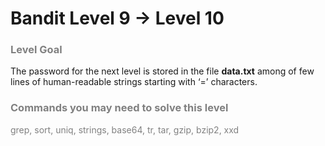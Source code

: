 Bandit Level 9 → Level 10
=========================

### <font color="grey">Level Goal</font>

The password for the next level is stored in the file **data.txt** among of few lines of human-readable strings starting with ‘=’ characters.

### <font color="grey">Commands you may need to solve this level<font>

grep, sort, uniq, strings, base64, tr, tar, gzip, bzip2, xxd